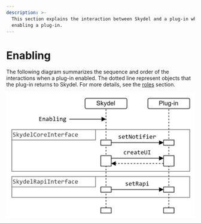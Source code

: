 ```yaml
---
description: >-
  This section explains the interaction between Skydel and a plug-in when
  enabling a plug-in.
---
```


# Enabling

The following diagram summarizes the sequence and order of the interactions when a plug-in enabled. The dotted line represent objects that the plug-in returns to Skydel. For more details, see the [roles](roles/ "mention") section.

<picture><source srcset="../.gitbook/assets/cs_gitbook-enabling_plugin_dark.png" media="(prefers-color-scheme: dark)"><img src="../.gitbook/assets/cs_gitbook-enabling_plugin_light.png" alt="Sequence When Enabling a Plug-in"></picture>
